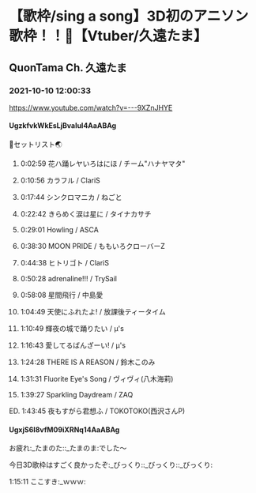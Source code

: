 # 【歌枠/sing a song】3D初のアニソン歌枠！！💜【Vtuber/久遠たま】

## QuonTama Ch. 久遠たま

### 2021-10-10 12:00:33

https://www.youtube.com/watch?v=---9XZnJHYE

#### UgzkfvkWkEsLjBvaIul4AaABAg

🥚セットリスト🌏



01.  0:02:59  花ハ踊レヤいろはにほ / チーム"ハナヤマタ"

02.  0:10:56  カラフル / ClariS

03.  0:17:44  シンクロマニカ / ねごと

04.  0:22:42  きらめく涙は星に / タイナカサチ

05.  0:29:01  Howling / ASCA

06.  0:38:30  MOON PRIDE / ももいろクローバーZ

07.  0:44:38  ヒトリゴト / ClariS

08.  0:50:28  adrenaline!!! / TrySail

09.  0:58:08  星間飛行 / 中島愛

10.  1:04:49  天使にふれたよ! / 放課後ティータイム

11.  1:10:49  輝夜の城で踊りたい / μ's

12.  1:16:43  愛してるばんざーい! / μ's

13.  1:24:28  THERE IS A REASON / 鈴木このみ

14.  1:31:31  Fluorite Eye's Song / ヴィヴィ(八木海莉)

15.  1:39:27  Sparkling Daydream / ZAQ

ED.  1:43:45  夜もすがら君想ふ / TOKOTOKO(西沢さんP)



#### UgxjS6I8vfM09iXRNq14AaABAg

お疲れ:_たまのた::_たまのま:でした～

今日3D歌枠はすごく良かったぞ:_びっくり::_びっくり::_びっくり:

1:15:11 ここすき:_ｗｗｗ:

